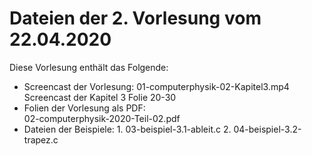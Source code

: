 # Dateien der 2. Vorlesung vom 22.04.2020

Diese Vorlesung enthält das Folgende: 
 
- Screencast der Vorlesung: 
  01-computerphysik-02-Kapitel3.mp4 \
  Screencast der Kapitel 3 Folie 20-30 
- Folien der Vorlesung als PDF:  \
  02-computerphysik-2020-Teil-02.pdf
- Dateien der Beispiele:
       1. 03-beispiel-3.1-ableit.c
       2. 04-beispiel-3.2-trapez.c 


